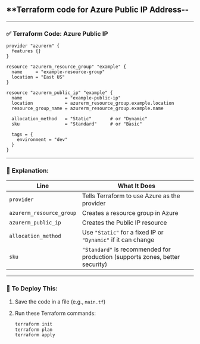 ## **Terraform code for **Azure Public IP Address**--

---

### ✅ **Terraform Code: Azure Public IP**

```hcl
provider "azurerm" {
  features {}
}

resource "azurerm_resource_group" "example" {
  name     = "example-resource-group"
  location = "East US"
}

resource "azurerm_public_ip" "example" {
  name                = "example-public-ip"
  location            = azurerm_resource_group.example.location
  resource_group_name = azurerm_resource_group.example.name

  allocation_method   = "Static"       # or "Dynamic"
  sku                 = "Standard"     # or "Basic"

  tags = {
    environment = "dev"
  }
}
```

---

### 🧾 **Explanation:**

| Line                     | What It Does                                                                 |
| ------------------------ | ---------------------------------------------------------------------------- |
| `provider`               | Tells Terraform to use Azure as the provider                                 |
| `azurerm_resource_group` | Creates a resource group in Azure                                            |
| `azurerm_public_ip`      | Creates the Public IP resource                                               |
| `allocation_method`      | Use `"Static"` for a fixed IP or `"Dynamic"` if it can change                |
| `sku`                    | `"Standard"` is recommended for production (supports zones, better security) |

---

### 🔧 **To Deploy This:**

1. Save the code in a file (e.g., `main.tf`)
2. Run these Terraform commands:

   ```bash
   terraform init
   terraform plan
   terraform apply
   ```

